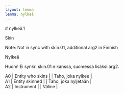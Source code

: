 ```yaml
---
layout: lemma
lemma: nylkeä
---
```


<div class="sense">
# <span class="sensename">nylkeä.1</span>

<span class="description">Skin</span>

Note: Not in sync with skin.01, additional arg2 in Finnish

<span class="description">Nylkeä</span>

Huom! Ei synkr. skin.01:n kanssa, suomessa lisäksi arg2.

A0 | Entity who skins |   | Taho, joka nylkee |  
A1 | Entity skinned |   | Taho, joka nyljetään |  
A2 | Instrument |   | Väline |  

</div>

